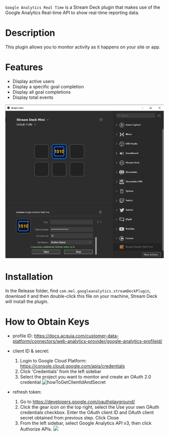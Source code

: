 `Google Analytics Real Time` is a Stream Deck plugin that makes use of the Google Analytics Real-time API to show real-time reporting data.

# Description

This plugin allows you to monitor activity as it happens on your site or app.

# Features

- Display active users
- Display a specific goal completion
- Display all goal completions
- Display total events

![](screenshot.png)

# Installation

In the Release folder, find `com.mel.googleanalytics.streamDeckPlugin`, download it and then double-click this file on your machine, Stream Deck will install the plugin.

# How to Obtain Keys
- profile ID: https://docs.acquia.com/customer-data-platform/connectors/web-analytics-provider/google-analytics-profileid/
- client ID & secret:
    1. Login to Google Cloud Platform: https://console.cloud.google.com/apis/credentials
    2. Click 'Credentials' from the left sidebar
    3. Select the project you want to monitor and create an OAuth 2.0 credential
       ![howToGetClientIdAndSecret](https://user-images.githubusercontent.com/20979257/119291620-c67b2f00-bc1c-11eb-9825-9a2e43479c6d.png)

- refresh token: 
    1. Go to https://developers.google.com/oauthplayground/
    2. Click the gear icon on the top right, select the Use your own OAuth credentials checkbox. Enter the OAuth client ID and OAuth client secret obtained from previous step. Click Close
    3. From the left sidebar, select Google Analytics API v3, then click Authorize APIs.
       ![](https://user-images.githubusercontent.com/20979257/119291368-553b7c00-bc1c-11eb-9cbd-b1bd95102956.png)
